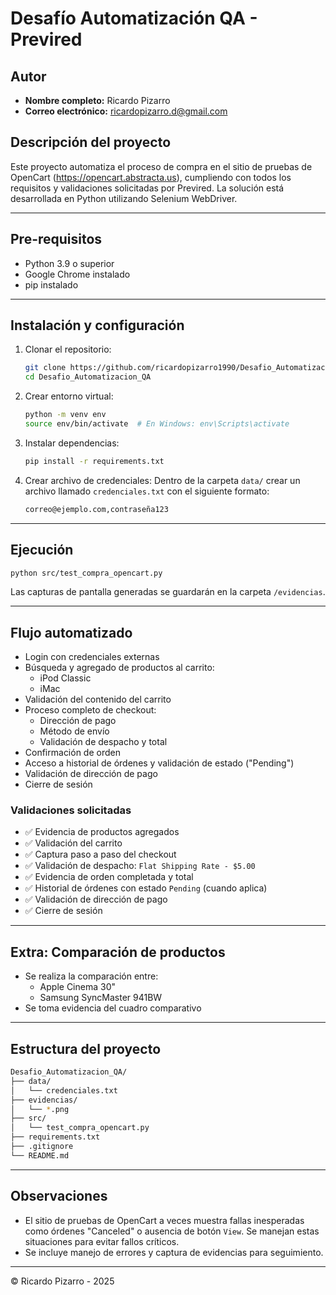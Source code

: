 # Desafío Automatización QA - Previred

## Autor
- **Nombre completo:** Ricardo Pizarro
- **Correo electrónico:** ricardopizarro.d@gmail.com

## Descripción del proyecto
Este proyecto automatiza el proceso de compra en el sitio de pruebas de OpenCart (https://opencart.abstracta.us), cumpliendo con todos los requisitos y validaciones solicitadas por Previred. La solución está desarrollada en Python utilizando Selenium WebDriver.

---

## Pre-requisitos
- Python 3.9 o superior
- Google Chrome instalado
- pip instalado

---

## Instalación y configuración
1. Clonar el repositorio:
   ```bash
   git clone https://github.com/ricardopizarro1990/Desafio_Automatizacion_QA.git
   cd Desafio_Automatizacion_QA
   ```

2. Crear entorno virtual:
   ```bash
   python -m venv env
   source env/bin/activate  # En Windows: env\Scripts\activate
   ```

3. Instalar dependencias:
   ```bash
   pip install -r requirements.txt
   ```

4. Crear archivo de credenciales:
   Dentro de la carpeta `data/` crear un archivo llamado `credenciales.txt` con el siguiente formato:
   ```txt
   correo@ejemplo.com,contraseña123
   ```

---

## Ejecución
```bash
python src/test_compra_opencart.py
```

Las capturas de pantalla generadas se guardarán en la carpeta `/evidencias`.

---

## Flujo automatizado
- Login con credenciales externas
- Búsqueda y agregado de productos al carrito:
  - iPod Classic
  - iMac
- Validación del contenido del carrito
- Proceso completo de checkout:
  - Dirección de pago
  - Método de envío
  - Validación de despacho y total
- Confirmación de orden
- Acceso a historial de órdenes y validación de estado ("Pending")
- Validación de dirección de pago
- Cierre de sesión

### Validaciones solicitadas
- ✅ Evidencia de productos agregados
- ✅ Validación del carrito
- ✅ Captura paso a paso del checkout
- ✅ Validación de despacho: `Flat Shipping Rate - $5.00`
- ✅ Evidencia de orden completada y total
- ✅ Historial de órdenes con estado `Pending` (cuando aplica)
- ✅ Validación de dirección de pago
- ✅ Cierre de sesión

---

## Extra: Comparación de productos
- Se realiza la comparación entre:
  - Apple Cinema 30"
  - Samsung SyncMaster 941BW
- Se toma evidencia del cuadro comparativo

---

## Estructura del proyecto
```bash
Desafio_Automatizacion_QA/
├── data/
│   └── credenciales.txt
├── evidencias/
│   └── *.png
├── src/
│   └── test_compra_opencart.py
├── requirements.txt
├── .gitignore
└── README.md
```

---

## Observaciones
- El sitio de pruebas de OpenCart a veces muestra fallas inesperadas como órdenes "Canceled" o ausencia de botón `View`. Se manejan estas situaciones para evitar fallos críticos.
- Se incluye manejo de errores y captura de evidencias para seguimiento.

---

© Ricardo Pizarro - 2025


